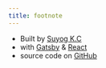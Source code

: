 ```yaml
---
title: footnote
---
```


* Built by [Suyog K.C](https://www.linkedin.com/in/suyogkc/)
* with [Gatsby](https://www.gatsbyjs.org/) & [React](https://reactjs.org)
* source code on [GitHub](https://github.com/suyogkrazz/krazzyblog)
